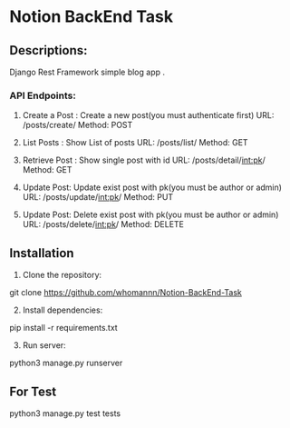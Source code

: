 # Notion BackEnd Task
 

## Descriptions:

Django Rest Framework simple blog app .

### API Endpoints:

1. Create a Post :
Create a new post(you must authenticate first)
URL: /posts/create/
Method: POST

2. List Posts : 
Show List of posts
URL: /posts/list/
Method: GET

3. Retrieve Post :
Show single post with id
URL: /posts/detail/<int:pk>/
Method: GET

4. Update Post:
Update exist post with pk(you must be author or admin)
URL: /posts/update/<int:pk>/
Method: PUT

4. Update Post:
Delete exist post with pk(you must be author or admin)
URL: /posts/delete/<int:pk>/
Method: DELETE


## Installation

1. Clone the repository:


git clone https://github.com/whomannn/Notion-BackEnd-Task

2. Install dependencies:

pip install -r requirements.txt

3. Run server:

python3 manage.py runserver



## For Test

python3 manage.py test tests

